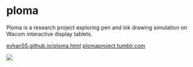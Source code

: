 ploma
=====

Ploma is a research project exploring pen and ink drawing simulation on Wacom interactive display tablets.

[evhan55.github.io/ploma.html](http://evhan55.github.io/ploma.html)
[plomaproject.tumblr.com](http://plomaproject.tumblr.com)

![](http://24.media.tumblr.com/b4103d4c2b3d2c632f5b112d1fd7636d/tumblr_n34euvngAD1tvh0uyo1_1280.png)
